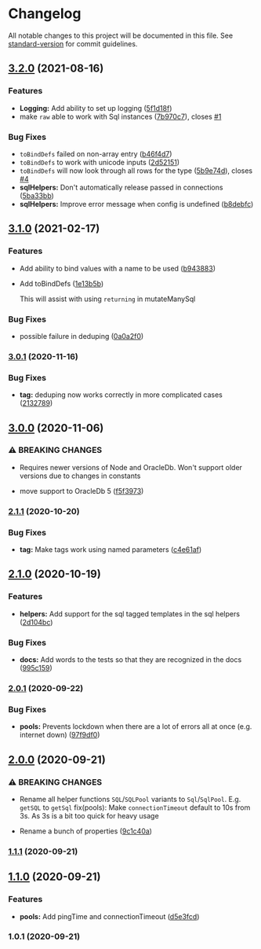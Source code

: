 # Changelog

All notable changes to this project will be documented in this file. See [standard-version](https://github.com/conventional-changelog/standard-version) for commit guidelines.

## [3.2.0](https://github.com/abbvie-external/oracle-helpers/compare/v3.1.0...v3.2.0) (2021-08-16)


### Features

* **Logging:** Add ability to set up logging ([5f1d18f](https://github.com/abbvie-external/oracle-helpers/commit/5f1d18faafeade0a6880ef62999722a3a0856ca3))
* make `raw` able to work with Sql instances ([7b970c7](https://github.com/abbvie-external/oracle-helpers/commit/7b970c701e23d24f7903189f004201b5ca449600)), closes [#1](https://github.com/abbvie-external/oracle-helpers/issues/1)


### Bug Fixes

* `toBindDefs` failed on non-array entry ([b46f4d7](https://github.com/abbvie-external/oracle-helpers/commit/b46f4d7f1e33954eb49cf59225cbc5777156b864))
* `toBindDefs` to work with unicode inputs ([2d52151](https://github.com/abbvie-external/oracle-helpers/commit/2d521517ab4c28f770029e1e9919df3075ab33a4))
* `toBindDefs` will now look through all rows for the type ([5b9e74d](https://github.com/abbvie-external/oracle-helpers/commit/5b9e74d58d2f028b4bbe4275f166865f9d131976)), closes [#4](https://github.com/abbvie-external/oracle-helpers/issues/4)
* **sqlHelpers:** Don't automatically release passed in connections ([5ba33bb](https://github.com/abbvie-external/oracle-helpers/commit/5ba33bb820db1d99145adb455ae0597df024f671))
* **sqlHelpers:** Improve error message when config is undefined ([b8debfc](https://github.com/abbvie-external/oracle-helpers/commit/b8debfc10636228876f431319b9011006c4d2433))

## [3.1.0](https://github.com/abbvie-external/oracle-helpers/compare/v3.0.1...v3.1.0) (2021-02-17)

### Features

- Add ability to bind values with a name to be used ([b943883](https://github.com/abbvie-external/oracle-helpers/commit/b943883454c3f8b5667eb5edfb17acd18f8cb82f))

- Add toBindDefs ([1e13b5b](https://github.com/abbvie-external/oracle-helpers/commit/09eca01e54af132f734e8de98679b6b24b711a3f))

  This will assist with using `returning` in mutateManySql

### Bug Fixes

- possible failure in deduping ([0a0a2f0](https://github.com/abbvie-external/oracle-helpers/commit/0a0a2f05cf5853aa30747a476e0769fb7f6f7bcb))

### [3.0.1](https://github.com/abbvie-external/oracle-helpers/compare/v3.0.0...v3.0.1) (2020-11-16)

### Bug Fixes

- **tag:** deduping now works correctly in more complicated cases ([2132789](https://github.com/abbvie-external/oracle-helpers/commit/2132789614363a41ddf052ece69c3b63625139db))

## [3.0.0](https://github.com/abbvie-external/oracle-helpers/compare/v2.1.1...v3.0.0) (2020-11-06)

### ⚠ BREAKING CHANGES

- Requires newer versions of Node and OracleDb. Won't support older versions due to changes in constants

- move support to OracleDb 5 ([f5f3973](https://github.com/abbvie-external/oracle-helpers/commit/f5f39732d25a143aeff319a66370ddb5b8946ed2))

### [2.1.1](https://github.com/abbvie-external/oracle-helpers/compare/v2.1.0...v2.1.1) (2020-10-20)

### Bug Fixes

- **tag:** Make tags work using named parameters ([c4e61af](https://github.com/abbvie-external/oracle-helpers/commit/c4e61afcff5b75d4c9bcb64c8b553c0a9bd53bcd))

## [2.1.0](https://github.com/abbvie-external/oracle-helpers/compare/v2.0.1...v2.1.0) (2020-10-19)

### Features

- **helpers:** Add support for the sql tagged templates in the sql helpers ([2d104bc](https://github.com/abbvie-external/oracle-helpers/commit/2d104bc51dc73c7df9cb6ef3f1e1524432c1085b))

### Bug Fixes

- **docs:** Add words to the tests so that they are recognized in the docs ([995c159](https://github.com/abbvie-external/oracle-helpers/commit/995c15926e680daffb7a35413af5f313ff7756db))

### [2.0.1](https://github.com/abbvie-external/oracle-helpers/compare/v2.0.0...v2.0.1) (2020-09-22)

### Bug Fixes

- **pools:** Prevents lockdown when there are a lot of errors all at once (e.g. internet down) ([97f9df0](https://github.com/abbvie-external/oracle-helpers/commit/97f9df04c64be99d8633b0382bafe8dafcc3a218))

## [2.0.0](https://github.com/abbvie-external/oracle-helpers/compare/v1.1.1...v2.0.0) (2020-09-21)

### ⚠ BREAKING CHANGES

- Rename all helper functions `SQL`/`SQLPool` variants to `Sql`/`SqlPool`. E.g. `getSQL` to `getSql`
  fix(pools): Make `connectionTimeout` default to 10s from 3s. As 3s is a bit too quick for heavy usage

- Rename a bunch of properties ([9c1c40a](https://github.com/abbvie-external/oracle-helpers/commit/9c1c40ae5047b93d97c507af64504fb7ccb992e4))

### [1.1.1](https://github.com/abbvie-external/oracle-helpers/compare/v1.1.0...v1.1.1) (2020-09-21)

## [1.1.0](https://github.com/abbvie-external/oracle-helpers/compare/v1.0.1...v1.1.0) (2020-09-21)

### Features

- **pools:** Add pingTime and connectionTimeout ([d5e3fcd](https://github.com/abbvie-external/oracle-helpers/commit/d5e3fcde05e1cc2fe5bed8fa583b906916cd8b9b))

### 1.0.1 (2020-09-21)
